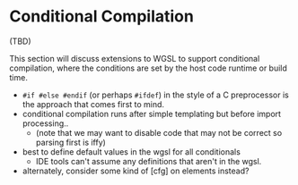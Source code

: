 # Conditional Compilation

(TBD)

This section will discuss extensions to WGSL
to support conditional compilation, where the conditions
are set by the host code runtime or build time.

* `#if #else #endif` (or perhaps `#ifdef`) in the style of a C preprocessor 
  is the approach that comes first to mind.
* conditional compilation runs after simple templating but before import processing..
  * (note that we may want to disable code that may not be correct so parsing first is iffy)
* best to define default values in the wgsl for all conditionals
  * IDE tools can't assume any definitions that aren't in the wgsl.
* alternately, consider some kind of [cfg] on elements instead? 